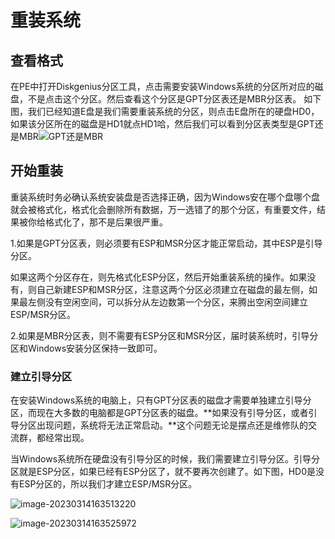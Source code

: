 # 重装系统

## 查看格式

在PE中打开Diskgenius分区工具，点击需要安装Windows系统的分区所对应的磁盘，不是点击这个分区。然后查看这个分区是GPT分区表还是MBR分区表。
如下图，我们已经知道E盘是我们需要重装系统的分区，则点击E盘所在的硬盘HD0，如果该分区所在的磁盘是HD1就点HD1哈，然后我们可以看到分区表类型是GPT还是MBR![GPT还是MBR](https://fastly.jsdelivr.net/gh/52chen/imagebed2023@main/uPic/GPT%E8%BF%98%E6%98%AFMBR.png)

## 开始重装

重装系统时务必确认系统安装盘是否选择正确，因为Windows安在哪个盘哪个盘就会被格式化，格式化会删除所有数据，万一选错了的那个分区，有重要文件，结果被你给格式化了，那不是后果很严重。

1.如果是GPT分区表，则必须要有ESP和MSR分区才能正常启动，其中ESP是引导分区。

如果这两个分区存在，则先格式化ESP分区，然后开始重装系统的操作。如果没有，则自己新建ESP和MSR分区，注意这两个分区必须建立在磁盘的最左侧，如果最左侧没有空闲空间，可以拆分从左边数第一个分区，来腾出空闲空间建立ESP/MSR分区。

2.如果是MBR分区表，则不需要有ESP分区和MSR分区，届时装系统时，引导分区和Windows安装分区保持一致即可。



### **建立引导分区**

在安装Windows系统的电脑上，只有GPT分区表的磁盘才需要单独建立引导分区，而现在大多数的电脑都是GPT分区表的磁盘。**如果没有引导分区，或者引导分区出现问题，系统将无法正常启动。**这个问题无论是摆点还是维修队的交流群，都经常出现。

当Windows系统所在硬盘没有引导分区的时候，我们需要建立引导分区。引导分区就是ESP分区，如果已经有ESP分区了，就不要再次创建了。如下图，HD0是没有ESP分区的，所以我们才建立ESP/MSR分区。

![image-20230314163513220](https://fastly.jsdelivr.net/gh/52chen/imagebed2023@main/uPic/image-20230314163513220.png)

![image-20230314163525972](https://fastly.jsdelivr.net/gh/52chen/imagebed2023@main/uPic/image-20230314163525972.png)